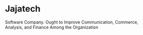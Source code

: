# Jajatech

Software Company. Ought to Improve Communication, Commerce, Analysis, and Finance Among the Organization
